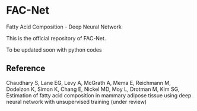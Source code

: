 # FAC-Net
Fatty Acid Composition - Deep Neural Network

This is the official repository of FAC-Net.

To be updated soon with python codes

## Reference
Chaudhary S, Lane EG, Levy A, McGrath A, Mema E, Reichmann M, Dodelzon K, Simon K, Chang E, Nickel MD, Moy L, Drotman M, Kim SG, Estimation of fatty acid composition in mammary adipose tissue using deep neural network with unsupervised training (under review)
